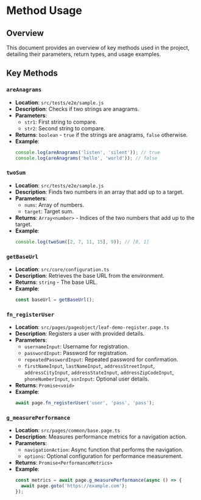 # Method Usage

## Overview
This document provides an overview of key methods used in the project, detailing their parameters, return types, and usage examples.

## Key Methods

### `areAnagrams`
- **Location**: `src/tests/e2e/sample.js`
- **Description**: Checks if two strings are anagrams.
- **Parameters**:
  - `str1`: First string to compare.
  - `str2`: Second string to compare.
- **Returns**: `boolean` - `true` if the strings are anagrams, `false` otherwise.
- **Example**:
  ```javascript
  console.log(areAnagrams('listen', 'silent')); // true
  console.log(areAnagrams('hello', 'world')); // false
  ```

### `twoSum`
- **Location**: `src/tests/e2e/sample.js`
- **Description**: Finds two numbers in an array that add up to a target.
- **Parameters**:
  - `nums`: Array of numbers.
  - `target`: Target sum.
- **Returns**: `Array<number>` - Indices of the two numbers that add up to the target.
- **Example**:
  ```javascript
  console.log(twoSum([2, 7, 11, 15], 9)); // [0, 1]
  ```

### `getBaseUrl`
- **Location**: `src/core/configuration.ts`
- **Description**: Retrieves the base URL from the environment.
- **Returns**: `string` - The base URL.
- **Example**:
  ```javascript
  const baseUrl = getBaseUrl();
  ```

### `fn_registerUser`
- **Location**: `src/pages/pageobject/leaf-demo-register.page.ts`
- **Description**: Registers a user with provided details.
- **Parameters**:
  - `usernameInput`: Username for registration.
  - `passwordInput`: Password for registration.
  - `repeatedPasswordInput`: Repeated password for confirmation.
  - `firstNameInput`, `lastNameInput`, `addressStreetInput`, `addressCityInput`, `addressStateInput`, `addressZipCodeInput`, `phoneNumberInput`, `ssnInput`: Optional user details.
- **Returns**: `Promise<void>`
- **Example**:
  ```javascript
  await page.fn_registerUser('user', 'pass', 'pass');
  ```

### `g_measurePerformance`
- **Location**: `src/pages/common/base.page.ts`
- **Description**: Measures performance metrics for a navigation action.
- **Parameters**:
  - `navigationAction`: Async function that performs the navigation.
  - `options`: Optional configuration for performance measurement.
- **Returns**: `Promise<PerformanceMetrics>`
- **Example**:
  ```javascript
  const metrics = await page.g_measurePerformance(async () => {
    await page.goto('https://example.com');
  });
  ``` 